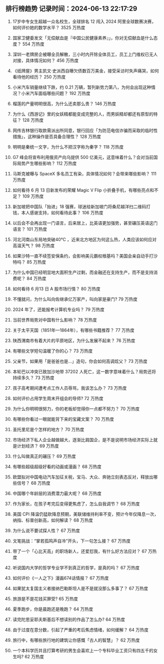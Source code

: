 
## 排行榜趋势 记录时间：2024-06-13 22:17:29
  
  1. 17岁中专女生超越一众名校生，全球排名 12 闯入 2024 阿里全球数赛决赛，如何评价她的数学水平？ 3525 万热度
    
  2. 国家卫健委发文「无偿献血是『中国公民健康素养』」，你对无偿献血是什么态度？ 554 万热度
    
  3. 深圳一老牌房企被曝全员解散，三小时内开除全体员工，员工上门维权已无人对接，具体情况如何？ 456 万热度
    
  4. 《纸牌屋》男主凯文·史派西自曝欠债数百万美金，接受采访时失声痛哭，如何看待他的经历？ 250 万热度
    
  5. 小米汽车销量继续下跌，约 0.21 万辆，暂列新势力第八，为何会出现这种情况？小米汽车面临哪些问题？ 192 万热度
    
  6. 榴莲的产量明明很高，为什么还卖那么贵？ 146 万热度
    
  7. 为什么《西游记》里的女妖精都能变成完整的人，而男妖精却都还有原型的特征？ 128 万热度
    
  8. 网传吉林银行取款需派出所同意，银行回应「为防范电信诈骗而采取的临时性措施」，这种操作是否具备合理性？ 128 万热度
    
  9. 明明是秦统一文字，为什么不把汉字称为秦字？ 118 万热度
    
  10. G7 峰会将宣布利用俄资产向乌提供 500 亿美元，这意味着什么？会对当前国际局势产生哪些影响？ 112 万热度
    
  11. 马斯克被曝与 SpaceX 多名员工有染，具体情况如何？会带来哪些影响？ 111 万热度
    
  12. 如何看待 6 月 13 日新发布的荣耀 Magic V Flip 小折叠手机，有哪些亮点和不足？ 109 万热度
    
  13. 新加坡把中国队「抬进」18 强赛，球迷给新加坡门将桑尼越洋扫二维码打钱，本人感谢支持，如何看待此事？ 106 万热度
    
  14. 以后会不会再出现一门语言，后来居上，比英语更加强势，甚至碾压英语这门语言？ 101 万热度
    
  15. 河北河南山东局地突破40℃ ，近来北方地区为何这么热，人类应该如何应对高温天气？ 98 万热度
    
  16. 如果沙特一直不续签安保条约，会影响美元霸权根基吗？美国会亲自动手打沙特吗？ 85 万热度
    
  17. 为什么中国已经明显地大面积生产过剩，而金融还在支持生产，而不是支持消费呢？ 84 万热度
    
  18. 如何看待 6 月13 日 A 股市场行情？ 80 万热度
    
  19. 不懂就问，为什么叫向佐继承亿万家产，叫向家是豪门? 79 万热度
    
  20. 2024 年了，还能报考计算机专业吗？ 79 万热度
    
  21. 当前世界局势对中国有什么影响？ 78 万热度
    
  22. 关于太平天国（1851年—1864年），有哪些书籍推荐？ 77 万热度
    
  23. 陕西渭南市有着大片的平原地区，为什么发展不起来？ 76 万热度
    
  24. 有哪些文学短句温暖了你的心？ 73 万热度
    
  25. 父亲节，如果用「是爸爸也是...」造句，你会如何高调炫父？ 73 万热度
    
  26. 本轮巴以冲突已致加沙地带 37202 人死亡，这一数字意味着什么？局势还将持续多久？ 73 万热度
    
  27. 孩子高考期间遭考点工作人员辱骂，我该怎么办？ 73 万热度
    
  28. 如何评价占用学生周末开组会的导师? 72 万热度
    
  29. 为什么你明明很努力，你的老板却觉得你一点都不努力？ 70 万热度
    
  30. 有哪些你看过一眼就能背下来的宝藏文案？ 70 万热度
    
  31. 圣托里尼是个怎样的地方？ 70 万热度
    
  32. 市场经济下私人企业越做越大，逐渐比肩国企，是不是说明市场经济实际上就是计划经济？ 69 万热度
    
  33. 什么叫做真正的碾压？ 69 万热度
    
  34. 有哪些超级超级好看的动画或漫画？ 68 万热度
    
  35. 欧盟拟对中国电动汽车加征关税，宝马、大众、奔驰立刻表态反对，释放出哪些信号？ 68 万热度
    
  36. 中国哪个年龄层的消费潜力最大呢？ 68 万热度
    
  37. 作为家长，在孩子考完后变得更焦虑了，怎么自我调节？ 68 万热度
    
  38. 美国 CPI 降温仍猛砍降息预期，美联储维持利率不变，预计今年仅降息一次，纳指、标普创新高，如何解读？ 68 万热度
    
  39. 为什么说不要试探人性？ 67 万热度
    
  40. 文笔挑战：“掌若孤鸣声自冷”开头，下一句怎么接？ 67 万热度
    
  41. 带了一个「心比天高」的职场新人，还爱怼我，有什么好方法应对？ 67 万热度
    
  42. 听说国内大学的哲学专业学不到真正的哲学，是真的吗？ 67 万热度
    
  43. 如何评价《一人之下》漫画674话情报？ 67 万热度
    
  44. 如果犹太复国主义者接纳巴勒斯坦人是不是就没那么多事了？ 67 万热度
    
  45. 旅游是不是花钱买罪受? 65 万热度
    
  46. 夏季跑步，你是晨跑还是晚跑？ 64 万热度
    
  47. 读完陀思妥耶夫斯基后不想读别的作品了怎么办? 64 万热度
    
  48. 由于过度在意分数，引起了严重的考后焦虑情绪，如何缓解？ 64 万热度
    
  49. 旅行中，有哪些旅行地的建筑让你感慨「古人的智慧」？ 62 万热度
    
  50. 一个本科学历并且打算考研的男生会喜欢上一个专科毕业工资只有四五千的女生吗? 62 万热度
    